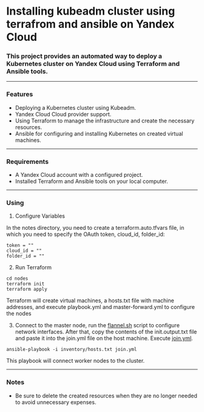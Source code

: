 # Installing kubeadm cluster using terrafrom and ansible on Yandex Cloud

### This project provides an automated way to deploy a Kubernetes cluster on Yandex Cloud using Terraform and Ansible tools.

------

### Features

- Deploying a Kubernetes cluster using Kubeadm.
- Yandex Cloud Cloud provider support.
- Using Terraform to manage the infrastructure and create the necessary resources.
- Ansible for configuring and installing Kubernetes on created virtual machines.

------

### Requirements

- A Yandex Cloud account with a configured project.
- Installed Terraform and Ansible tools on your local computer.

------

### Using

1. Configure Variables

In the notes directory, you need to create a terraform.auto.tfvars file, in which you need to specify the OAuth token, cloud_id, folder_id:

```
token = ""
cloud_id = ""
folder_id = ""
```

2. Run Terraform

```
cd nodes
terraform init
terraform apply
```

Terraform will create virtual machines, a hosts.txt file with machine addresses, and execute playbook.yml and master-forward.yml to configure the nodes

3. Connect to the master node, run the [flannel.sh](https://github.com/dimanbanan/installing-kubeadm/blob/edit-readme/files/flannel.sh) script to configure network interfaces. After that, copy the contents of the init.output.txt file and paste it into the join.yml file on the host machine. Execute [join.yml](https://github.com/dimanbanan/installing-kubeadm/blob/edit-readme/join.yml).

```
ansible-playbook -i inventory/hosts.txt join.yml

```

This playbook will connect worker nodes to the cluster.

------

### Notes

- Be sure to delete the created resources when they are no longer needed to avoid unnecessary expenses.
